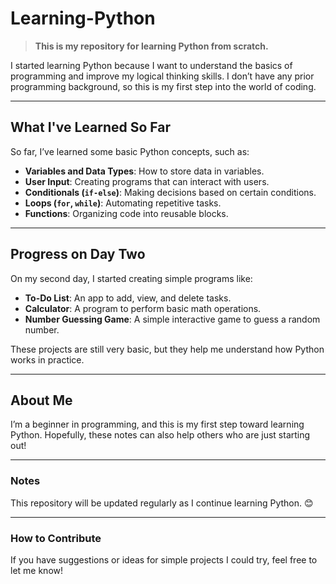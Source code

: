 # Learning-Python

> **This is my repository for learning Python from scratch.**

I started learning Python because I want to understand the basics of programming and improve my logical thinking skills. I don’t have any prior programming background, so this is my first step into the world of coding.

---

## What I've Learned So Far

So far, I’ve learned some basic Python concepts, such as:
- **Variables and Data Types**: How to store data in variables.
- **User Input**: Creating programs that can interact with users.
- **Conditionals (`if-else`)**: Making decisions based on certain conditions.
- **Loops (`for`, `while`)**: Automating repetitive tasks.
- **Functions**: Organizing code into reusable blocks.

---

## Progress on Day Two

On my second day, I started creating simple programs like:
- **To-Do List**: An app to add, view, and delete tasks.
- **Calculator**: A program to perform basic math operations.
- **Number Guessing Game**: A simple interactive game to guess a random number.

These projects are still very basic, but they help me understand how Python works in practice.

---

## About Me

I’m a beginner in programming, and this is my first step toward learning Python. Hopefully, these notes can also help others who are just starting out!

---

### Notes
This repository will be updated regularly as I continue learning Python. 😊

---

### How to Contribute
If you have suggestions or ideas for simple projects I could try, feel free to let me know!
